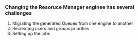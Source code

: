 ### Changing the Resoruce Manager enginee has several challenges ###
1. Migrating the generated Queues from one engine to another
2. Recreating users and groups priorities
3. Setting up the jobs

